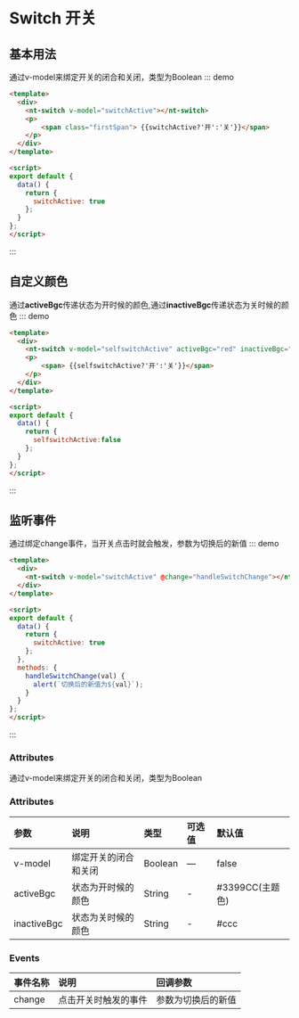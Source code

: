 <script>
    export default {
      data() {
        return {
          switchActive: true,
          selfswitchActive:false
        };
      },
      methods: {
        handleSwitchChange(val) {
          alert(`切换后的新值为${val}`);
        }
      }
    }
</script>


# Switch 开关

## 基本用法

通过v-model来绑定开关的闭合和关闭，类型为Boolean
::: demo 
```html
<template>
  <div>
    <nt-switch v-model="switchActive"></nt-switch>
    <p>
        <span class="firstSpan"> {{switchActive?'开':'关'}}</span>
    </p>
  </div>
</template>

<script>
export default {
  data() {
    return {
      switchActive: true
    };
  }
};
</script>


```
:::
## 自定义颜色

通过**activeBgc**传递状态为开时候的颜色,通过**inactiveBgc**传递状态为关时候的颜色
::: demo 
```html
<template>
  <div>
    <nt-switch v-model="selfswitchActive" activeBgc="red" inactiveBgc="black" ></nt-switch>
    <p>
        <span> {{selfswitchActive?'开':'关'}}</span>
    </p>
  </div>
</template>

<script>
export default {
  data() {
    return {
      selfswitchActive:false
    };
  }
};
</script>


```
:::


## 监听事件

通过绑定change事件，当开关点击时就会触发，参数为切换后的新值
::: demo 
```html
<template>
  <div>
    <nt-switch v-model="switchActive" @change="handleSwitchChange"></nt-switch>
  </div>
</template>

<script>
export default {
  data() {
    return {
      switchActive: true
    };
  },
  methods: {
    handleSwitchChange(val) {
      alert(`切换后的新值为${val}`);
    }
  }
};
</script>


```
:::

### Attributes
通过v-model来绑定开关的闭合和关闭，类型为Boolean
### Attributes
| 参数       | 说明     | 类型   | 可选值 | 默认值    |
| :---------- | :-------- | :------ | :------ | :--------- |
| v-model      | 绑定开关的闭合和关闭 | Boolean | —      | false     |
| activeBgc     | 状态为开时候的颜色 | String | -      | #3399CC(主题色)        |
| inactiveBgc     | 状态为关时候的颜色 | String | -      | #ccc        |


### Events

| 事件名称 | 说明     | 回调参数 |
| :------- | :------- | :------- |
| change    | 点击开关时触发的事件 |  参数为切换后的新值     |

